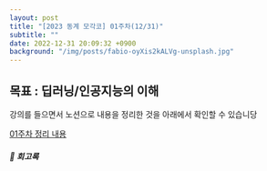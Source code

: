 ```yaml
---
layout: post
title: "[2023 동계 모각코] 01주차(12/31)"
subtitle: ""
date: 2022-12-31 20:09:32 +0900
background: "/img/posts/fabio-oyXis2kALVg-unsplash.jpg"
---
```


<h2 class="section-heading">목표 : 딥러닝/인공지능의 이해 </h2>
<p></p>

<p>강의를 들으면서 노션으로 내용을 정리한 것을 아래에서 확인할 수 있습니당</p>

[01주차 정리 내용](https://telling-brush-7e7.notion.site/741300ccba4341a49c2168512eeca491)

<p></p>

<h5>📓 회고록</h5>
<p></p>
